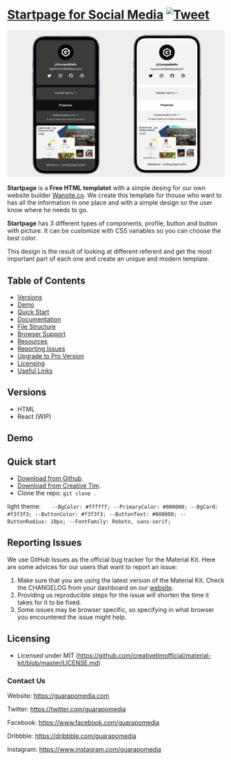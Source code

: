 # [Startpage for Social Media]() [![Tweet](https://img.shields.io/twitter/url/http/shields.io.svg?style=social&logo=twitter)](https://twitter.com/intent/tweet?url=https://www.guarapomedia.com/product/startpage&text=Check%20Startpage%20made%20by%20@GuarapoMedia%20#html%20https://www.guarapomedia.com/product/material-kit)

![image](./assets/images/preview.jpg)

**Startpage** is a **Free HTML templatet** with a simple desing for our own website builder [Wansite.co](https://wansite.co). We create this template for thouse who want to has all the information in one place and with a simple design so the user know where he needs to go.

**Startpage** has 3 different types of components, profile, button and button with picture. It can be customize with CSS variables so you can choose the best color.

This design is the result of looking at different referent and get the most important part of each one and create an unique and modern template. 

## Table of Contents

* [Versions](#versions)
* [Demo](#demo)
* [Quick Start](#quick-start)
* [Documentation](#documentation)
* [File Structure](#file-structure)
* [Browser Support](#browser-support)
* [Resources](#resources)
* [Reporting Issues](#reporting-issues)
* [Upgrade to Pro Version](#upgrade-to-pro-version)
* [Licensing](#licensing)
* [Useful Links](#useful-links)

## Versions

- HTML
- React (WIP)

## Demo



## Quick start

- [Download from Github]().
- [Download from Creative Tim]().
- Clone the repo: `git clone `.

light theme:
`   --BgColor: #ffffff;
    --PrimaryColor: #000000;
    --BgCard: #f3f3f3;
    --ButtonColor: #f3f3f3;
    --ButtonText: #000000;
    --ButtonRadius: 10px;
    --FontFamily: Roboto, sans-serif;`

## Reporting Issues

We use GitHub Issues as the official bug tracker for the Material Kit. Here are some advices for our users that want to report an issue:

1. Make sure that you are using the latest version of the Material Kit. Check the CHANGELOG from your dashboard on our [website](https://www.creative-tim.com/?ref=mk2-github-readme).
2. Providing us reproducible steps for the issue will shorten the time it takes for it to be fixed.
3. Some issues may be browser specific, so specifying in what browser you encountered the issue might help.

## Licensing

- Licensed under MIT (https://github.com/creativetimofficial/material-kit/blob/master/LICENSE.md)

### Contact Us

Website: <https://guarapomedia.com>

Twitter: <https://twitter.com/guarapomedia>

Facebook: <https://www.facebook.com/guarapomedia>

Dribbble: <https://dribbble.com/guarapomedia>

Instagram: <https://www.instagram.com/guarapomedia>